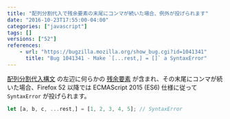 ```yaml
---
title: "配列分割代入で残余要素の末尾にコンマが続いた場合、例外が投げられます"
date: "2016-10-23T17:55:00-04:00"
categories: ["javascript"]
tags: []
versions: ["52"]
references:
    - url: "https://bugzilla.mozilla.org/show_bug.cgi?id=1041341"
      title: "Bug 1041341 - Make `[...rest,] = []` a SyntaxError"
---
```

[配列分割代入構文](https://developer.mozilla.org/ja/docs/Web/JavaScript/Reference/Operators/Destructuring_assignment#Array_destructuring) の左辺に何らかの [残余要素](https://developer.mozilla.org/ja/docs/Web/JavaScript/Reference/Operators/Spread_operator#Rest_operator) が含まれ、その末尾にコンマが続いた場合、Firefox 52 以降では ECMAScript 2015 (ES6) 仕様に従って `SyntaxError` が投げられます。

```js
let [a, b, c, ...rest,] = [1, 2, 3, 4, 5]; // SyntaxError
```
